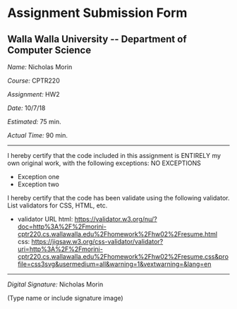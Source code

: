 # Assignment Submission Form
## Walla Walla University -- Department of Computer Science

_Name:_ Nicholas Morin 

_Course:_ CPTR220

_Assignment:_ HW2

_Date:_ 10/7/18

_Estimated:_ 75 min. 

_Actual Time:_ 90 min. 

---


I hereby certify that the code included in this assignment is ENTIRELY my own original work, with the following exceptions: NO EXCEPTIONS 

* Exception one
* Exception two


I hereby certify that the code has been validate using the following validator.
List validators for CSS, HTML, etc.

* validator URL 
html: https://validator.w3.org/nu/?doc=http%3A%2F%2Fmorini-cptr220.cs.wallawalla.edu%2Fhomework%2Fhw02%2Fresume.html
css: https://jigsaw.w3.org/css-validator/validator?uri=http%3A%2F%2Fmorini-cptr220.cs.wallawalla.edu%2Fhomework%2Fhw02%2Fresume.css&profile=css3svg&usermedium=all&warning=1&vextwarning=&lang=en

---

_Digital Signature:_ Nicholas Morin

(Type name or include signature image)
